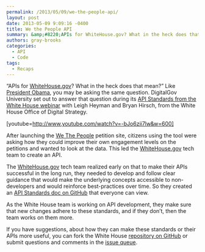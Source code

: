 ```yaml
---
permalink: /2013/05/09/we-the-people-api/
layout: post
date: 2013-05-09 9:09:16 -0400
title: We the People API
summary: &amp;#8220;APIs for WhiteHouse.gov? What in the heck does that mean?&amp;#8221; Like President Obama, you may be asking the same question. DigitalGov University set out to answer that question during its API Standards from the White House webinar&nbsp;with Leigh Heyman and Bryan Hirsch, from the White House Office of Digital Strategy. [youtube=http\://www.youtube.com/watch?v=-bJo6zii7lw&amp;amp;w=600] After launching the We
authors: gray-brooks
categories:
  - API
  - Code
tags:
  - Recaps
---
```


&#8220;APIs for [WhiteHouse.gov](http://whitehouse.gov/)? What in the heck does that mean?&#8221; Like [President Obama](http://www.youtube.com/watch?list=UU5V8jrK77-8gsa9RL_taG9A&v=-bJo6zii7lw&feature=player_embedded#t=300s), you may be asking the same question. DigitalGov University set out to answer that question during its [API Standards from the White House webinar](https://s3.amazonaws.com/sitesusa/wp-content/uploads/sites/212/2014/01/api-standards-white-house.pdf) with Leigh Heyman and Bryan Hirsch, from the White House Office of Digital Strategy.

[youtube=http://www.youtube.com/watch?v=-bJo6zii7lw&w=600]
  
After launching the [We The People](https://petitions.whitehouse.gov/) petition site, citizens using the tool were asking how they could improve their own engagement levels on the petitions and wanted to look at the data. This led the [WhiteHouse.gov](http://whitehouse.gov/) tech team to create an API.

The [WhiteHouse.gov](http://whitehouse.gov/) tech team realized early on that to make their APIs successful in the long run, they needed to develop and follow clear guidance that would make the underlying concepts accessible to non-developers and would reinforce best-practices over time. So they created an [API Standards doc on GitHub](https://github.com/WhiteHouse/api-standards) that everyone can view.

As the White House team is working on API development, they make sure that new changes adhere to these standards, and if they don&#8217;t, then the team works on them more.

If you have suggestions, about how they can make these standards or their APIs more useful, you can fork the White House [repository on GitHub](https://github.com/WhiteHouse/api-standards) or submit questions and comments in the [issue queue](https://github.com/WhiteHouse/api-standards/issues).